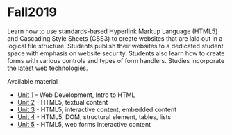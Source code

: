 # Fall2019
Learn how to use standards-based Hyperlink Markup Language (HTML5) and Cascading Style Sheets (CSS3) to create websites that are laid out in a logical file structure. Students publish their websites to a dedicated student space with emphasis on website security. Students also learn how to create forms with various controls and types of form handlers. Studies incorporate the latest web technologies.

Available material 
* [Unit 1](https://github.com/ebajcar/Fall2019/blob/notes10049/unit1.md) - Web Development, Intro to HTML
* [Unit 2](https://github.com/ebajcar/Fall2019/blob/notes10049/unit2.md) - HTML5, textual content
* [Unit 3](https://github.com/ebajcar/Fall2019/blob/notes10049/unit3.md) - HTML5, interactive content, embedded content
* [Unit 4](https://github.com/ebajcar/Fall2019/blob/notes10049/unit4.md) - HTML5, DOM, structural element, tables, lists
* [Unit 5](https://github.com/ebajcar/Fall2019/blob/notes10049/unit5.md) - HTML5, web forms interactive content


<!--stackedit_data:
eyJoaXN0b3J5IjpbMTY3NTY3NTI3OV19
-->